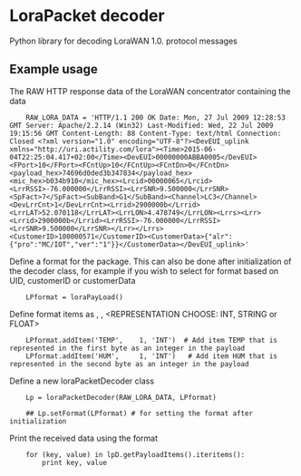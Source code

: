 # LoraPacket decoder
Python library for decoding LoraWAN 1.0. protocol messages

## Example usage

The RAW HTTP response data of the LoraWAN concentrator containing the data
```
	RAW_LORA_DATA = 'HTTP/1.1 200 OK Date: Mon, 27 Jul 2009 12:28:53 GMT Server: Apache/2.2.14 (Win32) Last-Modified: Wed, 22 Jul 2009 19:15:56 GMT Content-Length: 88 Content-Type: text/html Connection: Closed <?xml version="1.0" encoding="UTF-8"?><DevEUI_uplink xmlns="http://uri.actility.com/lora"><Time>2015-06-04T22:25:04.417+02:00</Time><DevEUI>00000000ABBA0005</DevEUI><FPort>10</FPort><FCntUp>10</FCntUp><FCntDn>0</FCntDn><payload_hex>74696d0ded3b347834</payload_hex><mic_hex>b034b910</mic_hex><Lrcid>00000065</Lrcid><LrrRSSI>-76.000000</LrrRSSI><LrrSNR>9.500000</LrrSNR><SpFact>7</SpFact><SubBand>G1</SubBand><Channel>LC3</Channel><DevLrrCnt>1</DevLrrCnt><Lrrid>2900000b</Lrrid><LrrLAT>52.070118</LrrLAT><LrrLON>4.478749</LrrLON><Lrrs><Lrr><Lrrid>2900000b</Lrrid><LrrRSSI>-76.000000</LrrRSSI><LrrSNR>9.500000</LrrSNR></Lrr></Lrrs><CustomerID>100000571</CustomerID><CustomerData>{"alr":{"pro":"MC/IOT","ver":"1"}}</CustomerData></DevEUI_uplink>'
```

Define a format for the package. This can also be done after initialization of the decoder class, for example if you wish to select for format based on UID, customerID or customerData
```
	LPformat = loraPayLoad()
```

Define format items as <MEANING>, <NUMBER OF BYTES IN PAYLOAD>, <REPRESENTATION CHOOSE: INT, STRING or FLOAT>
```
	LPformat.addItem('TEMP', 	1, 'INT')  # Add item TEMP that is represented in the first byte as an integer in the payload
	LPformat.addItem('HUM', 	1, 'INT')  	# Add item HUM that is represented in the second byte as an integer in the payload
```

Define a new loraPacketDecoder class
```
	Lp = loraPacketDecoder(RAW_LORA_DATA, LPformat)

	## Lp.setFormat(LPformat) # for setting the format after initialization
```

Print the received data using the format
```
	for (key, value) in lpD.getPayloadItems().iteritems():
		print key, value
```